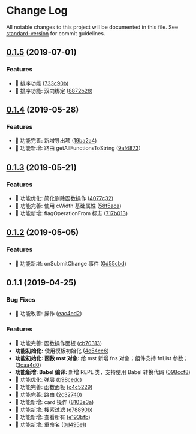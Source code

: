 # Change Log

All notable changes to this project will be documented in this file. See [standard-version](https://github.com/conventional-changelog/standard-version) for commit guidelines.

## [0.1.5](https://github.com/one-gourd/ide-function-sets/compare/v0.1.4...v0.1.5) (2019-07-01)


### Features

* 🎸 排序功能 ([733c90b](https://github.com/one-gourd/ide-function-sets/commit/733c90b))
* 🎸 排序功能: 双向绑定 ([8872b28](https://github.com/one-gourd/ide-function-sets/commit/8872b28))



## [0.1.4](https://github.com/one-gourd/ide-function-sets/compare/v0.1.3...v0.1.4) (2019-05-28)


### Features

* 🎸 功能完善: 新增导出项 ([19ba2a4](https://github.com/one-gourd/ide-function-sets/commit/19ba2a4))
* 🎸 功能新增: 路由 getAllFunctionsToString ([9af4873](https://github.com/one-gourd/ide-function-sets/commit/9af4873))



## [0.1.3](https://github.com/one-gourd/ide-function-sets/compare/v0.1.2...v0.1.3) (2019-05-21)


### Features

* 🎸 功能优化: 简化删除函数操作 ([4077c32](https://github.com/one-gourd/ide-function-sets/commit/4077c32))
* 🎸 功能完善: 使用 cWidth 基础属性 ([58f5aca](https://github.com/one-gourd/ide-function-sets/commit/58f5aca))
* 🎸 功能新增: flagOperationFrom 标志 ([717b013](https://github.com/one-gourd/ide-function-sets/commit/717b013))



## [0.1.2](https://github.com/alibaba-paimai-frontend/ide-function-sets/compare/v0.1.1...v0.1.2) (2019-05-05)


### Features

* 🎸 功能新增: onSubmitChange 事件 ([0d55cbd](https://github.com/alibaba-paimai-frontend/ide-function-sets/commit/0d55cbd))



## 0.1.1 (2019-04-25)


### Bug Fixes

* 🐛 功能改善: 操作 ([eac4ed2](https://github.com/alibaba-paimai-frontend/ide-function-sets/commit/eac4ed2))


### Features

* 🎸 功能完善: 函数操作面板 ([cb70313](https://github.com/alibaba-paimai-frontend/ide-function-sets/commit/cb70313))
* **功能初始化:** 使用模板初始化 ([4e54cc6](https://github.com/alibaba-paimai-frontend/ide-function-sets/commit/4e54cc6))
* **功能初始化: 函数 mst 对象:** 给 mst 新增 fns 对象；组件支持 fnList 参数； ([3caa4d0](https://github.com/alibaba-paimai-frontend/ide-function-sets/commit/3caa4d0))
* **功能新增: Babel 编译:** 新增 REPL 类，支持使用 Babel 转换代码 ([098ccf8](https://github.com/alibaba-paimai-frontend/ide-function-sets/commit/098ccf8))
* 🎸 功能优化: 弹层 ([b98cedc](https://github.com/alibaba-paimai-frontend/ide-function-sets/commit/b98cedc))
* 🎸 功能完善: 函数面板 ([c4c5229](https://github.com/alibaba-paimai-frontend/ide-function-sets/commit/c4c5229))
* 🎸 功能完善: 路由 ([2c32740](https://github.com/alibaba-paimai-frontend/ide-function-sets/commit/2c32740))
* 🎸 功能新增: card 操作 ([8103e3a](https://github.com/alibaba-paimai-frontend/ide-function-sets/commit/8103e3a))
* 🎸 功能新增: 搜索过滤 ([e78890b](https://github.com/alibaba-paimai-frontend/ide-function-sets/commit/e78890b))
* 🎸 功能新增: 查看所有 ([e193bfb](https://github.com/alibaba-paimai-frontend/ide-function-sets/commit/e193bfb))
* 🎸 功能新增: 重命名 ([0d495e1](https://github.com/alibaba-paimai-frontend/ide-function-sets/commit/0d495e1))
